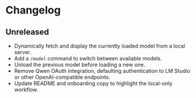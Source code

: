 # Changelog

## Unreleased

- Dynamically fetch and display the currently loaded model from a local server.
- Add a `/model` command to switch between available models.
- Unload the previous model before loading a new one.
- Remove Qwen OAuth integration, defaulting authentication to LM Studio or other OpenAI-compatible endpoints.
- Update README and onboarding copy to highlight the local-only workflow.
